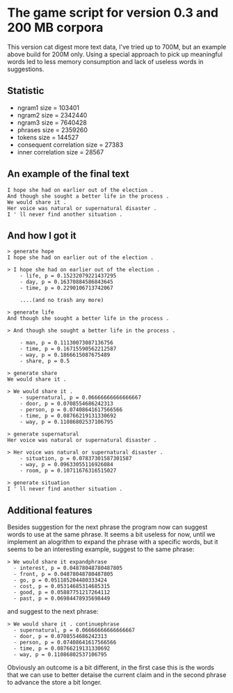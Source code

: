 The game script for version 0.3 and 200 MB corpora
=====================================================
This version cat digest more text data, I've tried up to 700M, but an example above build for 200M only. Using a special approach to pick up meaningful words led to less memory consumption and lack of useless words in suggestions. 


Statistic
-----------
 - ngram1 size = 103401
 - ngram2 size = 2342440
 - ngram3 size = 7640428
 - phrases size = 2359260
 - tokens size = 144527
 - consequent correlation size = 27383
 - inner correlation size = 28567
         


An example of the final text
-----------------------------    

    I hope she had on earlier out of the election .
    And though she sought a better life in the process .
    We would share it .
    Her voice was natural or supernatural disaster .
    I ' ll never find another situation .

And how I got it
-----------------

    > generate hope
    I hope she had on earlier out of the election .
    
    > I hope she had on earlier out of the election .
        - life, p = 0.15232079221437295
        - day, p = 0.16370884586843645
        - time, p = 0.2290106713742067
            
        ....(and no trash any more)
            
    > generate life
    And though she sought a better life in the process .
            
    > And though she sought a better life in the process .
            
        - man, p = 0.11130073087136756
        - time, p = 0.16715590562212587
        - way, p = 0.1866615087675489
        - share, p = 0.5
    
    > generate share
    We would share it .
    
    > We would share it .
        - supernatural, p = 0.06666666666666667
        - door, p = 0.0708554686242313
        - person, p = 0.07408641617566566
        - time, p = 0.08766219131330692
        - way, p = 0.11086802537106795
    
    > generate supernatural
    Her voice was natural or supernatural disaster .
    
    > Her voice was natural or supernatural disaster .
        - situation, p = 0.07837301587301587
        - way, p = 0.09633055116926084
        - room, p = 0.10711676316515027
    
    > generate situation
    I ' ll never find another situation .
    
Additional features
--------------------
Besides suggestion for the next phrase the program now can suggest words to use at the same phrase. It seems a bit useless for now, until we implement an alogrithm to expand the phrase with a specific words, but it seems to be an interesting example, suggest to the same phrase:


    > We would share it expandphrase
      - interest, p = 0.04878048780487805
      - front, p = 0.04878048780487805
      - go, p = 0.051185204480333424
      - cost, p = 0.05314685314685315
      - good, p = 0.05887751217264112
      - past, p = 0.06984478935698449

and suggest to the next phrase:

    > We would share it . continuephrase
      - supernatural, p = 0.06666666666666667
      - door, p = 0.0708554686242313
      - person, p = 0.07408641617566566
      - time, p = 0.08766219131330692
      - way, p = 0.11086802537106795

Obviously an outcome is a bit different, in the first case this is the words that we can use to better detaise the current claim and in the second phrase to advance the store a bit longer.